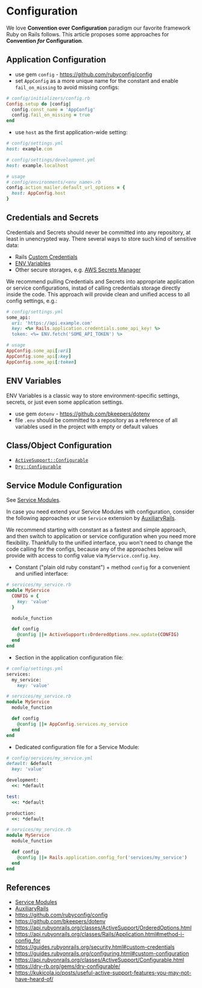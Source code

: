 # Configuration

We love **Convention over Configuration** paradigm our favorite framework Ruby on Rails follows.
This article proposes some approaches for **Convention _for_ Configuration**.

## Application Configuration

- use gem `config` - https://github.com/rubyconfig/config
- set `AppConfig` as a more unique name for the constant and enable `fail_on_missing` to avoid missing configs:
```ruby
# config/initializers/config.rb
Config.setup do |config|
  config.const_name = 'AppConfig'
  config.fail_on_missing = true
end
```
- use `host` as the first application-wide setting:
```ruby
# config/settings.yml
host: example.com

# config/settings/development.yml
host: example.localhost

# usage
# config/environments/<env_name>.rb
config.action_mailer.default_url_options = {
  host: AppConfig.host
}
```

## Credentials and Secrets

Credentials and Secrets should never be committed into any repository, at least in unencrypted way.
There several ways to store such kind of sensitive data:

* Rails [Custom Credentials](https://guides.rubyonrails.org/security.html#custom-credentials)
* [ENV Variables](#env-variables)
* Other secure storages, e.g. [AWS Secrets Manager](https://aws.amazon.com/secrets-manager/)

We recommend pulling Credentials and Secrets into appropriate application or service configurations,
instad of calling credentials storage directly inside the code.
This approach will provide clean and unified access to all config settings, e.g.:

```ruby
# config/settings.yml
some_api:
  uri: 'https://api.example.com'
  key: <%= Rails.application.credentials.some_api_key! %>
  token: <%= ENV.fetch('SOME_API_TOKEN') %>

# usage
AppConfig.some_api[:uri]
AppConfig.some_api[:key]
AppConfig.some_api[:token]
```

## ENV Variables

ENV Variables is a classic way to store environment-specific settings, secrets, or just even some application settings.

- use gem `dotenv` - https://github.com/bkeepers/dotenv
- file `.env` should be committed to a repository as a reference of all variables used in the project with empty or default values

## Class/Object Configuration

* [`ActiveSupport::Configurable`](https://api.rubyonrails.org/classes/ActiveSupport/Configurable.html)
* [`Dry::Configurable`](https://dry-rb.org/gems/dry-configurable/)

## Service Module Configuration

See [Service Modules](https://github.com/ergoserv/handbook/blob/master/guides/service_modules.md).

In case you need extend your Service Modules with configuration, consider the following approaches
or use `Service` extension by [AuxiliaryRails](https://github.com/ergoserv/auxiliary_rails#service-modules).

We recommend starting with constant as a fastest and simple approach, and then switch to application or service configuration when you need more flexibility.
Thankfully to the unified interface, you won't need to change the code calling for the configs,
because any of the approaches below will provide with access to config value via `MyService.config.key`.

- Constant ("plain old ruby constant") + method `config` for a convenient and unified interface:
```ruby
# services/my_service.rb
module MyService
  CONFIG = {
    key: 'value'
  }

  module_function

  def config
    @config ||= ActiveSupport::OrderedOptions.new.update(CONFIG)
  end
end
```

- Section in the application configuration file:
```ruby
# config/settings.yml
services:
  my_service:
    key: 'value'

# services/my_service.rb
module MyService
  module_function

  def config
    @config ||= AppConfig.services.my_service
  end
end
```

- Dedicated configuration file for a Service Module:
```ruby
# config/services/my_service.yml
default: &default
  key: 'value'

development:
  <<: *default

test:
  <<: *default

production:
  <<: *default

# services/my_service.rb
module MyService
  module_function

  def config
    @config ||= Rails.application.config_for('services/my_service')
  end
end
```

## References
- [Service Modules](https://github.com/ergoserv/handbook/blob/master/guides/service_modules.md)
- [AuxiliaryRails](https://github.com/ergoserv/auxiliary_rails)
- https://github.com/rubyconfig/config
- https://github.com/bkeepers/dotenv
- https://api.rubyonrails.org/classes/ActiveSupport/OrderedOptions.html
- https://api.rubyonrails.org/classes/Rails/Application.html#method-i-config_for
- https://guides.rubyonrails.org/security.html#custom-credentials
- https://guides.rubyonrails.org/configuring.html#custom-configuration
- https://api.rubyonrails.org/classes/ActiveSupport/Configurable.html
- https://dry-rb.org/gems/dry-configurable/
- https://kukicola.io/posts/useful-active-support-features-you-may-not-have-heard-of/
